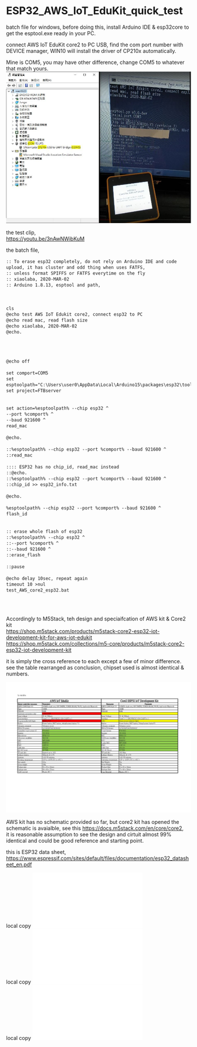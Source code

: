 # ESP32_AWS_IoT_EduKit_quick_test
batch file for windows, before doing this, install Arduino IDE &amp; esp32core to get the esptool.exe ready in your PC.   

connect AWS IoT EduKit core2 to PC USB, find the com port number with DEVICE manager, WIN10 will install the driver of CP210x automatically.  

Mine is COM5, you may have other difference, change COM5 to whatever that match yours.  
![com5_cp210x_1.JPG](com5_cp210x_1.JPG)  



the test clip,  
https://youtu.be/3nAwNWibKuM 


the batch file,  


```
:: To erase esp32 completely, do not rely on Arduino IDE and code upload, it has cluster and odd thing when uses FATFS, 
:: unless format SPIFFS or FATFS everytime on the fly
:: xiaolaba, 2020-MAR-02
:: Arduino 1.8.13, esptool and path,



cls
@echo test AWS IoT Edukit core2, connect esp32 to PC
@echo read mac, read flash size
@echo xiaolaba, 2020-MAR-02
@echo.




@echo off

set comport=COM5
set esptoolpath="C:\Users\user0\AppData\Local\Arduino15\packages\esp32\tools\esptool_py\3.0.0/esptool.exe"
set project=FTBserver


set action=%esptoolpath% --chip esp32 ^
--port %comport% ^
--baud 921600 ^
read_mac

@echo.
 
::%esptoolpath% --chip esp32 --port %comport% --baud 921600 ^
::read_mac

:::: ESP32 has no chip_id, read_mac instead
::@echo.
::%esptoolpath% --chip esp32 --port %comport% --baud 921600 ^
::chip_id >> esp32_info.txt

@echo.

%esptoolpath% --chip esp32 --port %comport% --baud 921600 ^
flash_id


:: erase whole flash of esp32
::%esptoolpath% --chip esp32 ^
::--port %comport% ^
::--baud 921600 ^
::erase_flash

::pause

@echo delay 10sec, repeat again
timeout 10 >nul
test_AWS_core2_esp32.bat




```



Accordingly to M5Stack, teh design and speciaifcation of AWS kit & Core2 kit  
https://shop.m5stack.com/products/m5stack-core2-esp32-iot-development-kit-for-aws-iot-edukit  
https://shop.m5stack.com/collections/m5-core/products/m5stack-core2-esp32-iot-development-kit  

it is simply the cross reference to each except a few of minor difference. see the table rearranged as conclusion, chipset used is almost identical & numbers.  

![core2_differences.jpg](core2_differences.jpg)  

AWS kit has no schematic provided so far, but core2 kit has opened the schematic is avaialble, see this https://docs.m5stack.com/en/core/core2,  
it is reasonable assumption to see the design and cirtuit almost 99% identical and could be good reference and starting point.  

this is ESP32 data sheet, https://www.espressif.com/sites/default/files/documentation/esp32_datasheet_en.pdf  

local copy ![esp32_datasheet_en_ver3.6.pdf](esp32_datasheet_en_ver3.6.pdf)  
local copy ![CORE2_V1.0_SCH.pdf](CORE2_V1.0_SCH.pdf)  
local copy ![CORE2_EXT_Board.pdf](CORE2_EXT_Board.pdf)    


